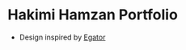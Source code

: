 # Hakimi Hamzan Portfolio

- Design inspired by [Egator](https://www.youtube.com/watch?v=G-Cr00UYokU&t=841s)
